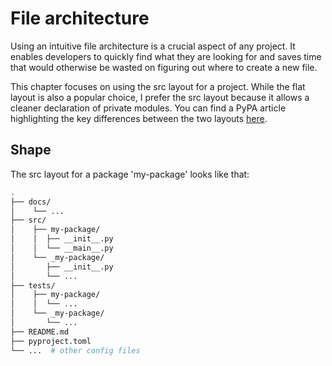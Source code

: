 # File architecture

Using an intuitive file architecture is a crucial aspect of any project. It enables developers to quickly find what they are looking for and saves time that would otherwise be wasted on figuring out where to create a new file.

This chapter focuses on using the src layout for a project. While the flat layout is also a popular choice, I prefer the src layout because it allows a cleaner declaration of private modules. You can find a PyPA article highlighting the key differences between the two layouts [here](https://packaging.python.org/en/latest/discussions/src-layout-vs-flat-layout/).

## Shape

The src layout for a package 'my-package' looks like that:

```sh
.
├── docs/
│    └── ...
├── src/
│    ├── my-package/
│    │  ├── __init__.py
│    │  └── __main__.py
│    └── _my-package/
│       ├── __init__.py
│       └── ...
├── tests/
│    ├── my-package/
│    │  └── ...
│    └── _my-package/
│       └── ...
├── README.md
├── pyproject.toml
└── ...  # other config files
```

